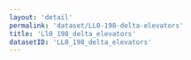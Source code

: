 ```yaml
---
layout: 'detail'
permalink: 'dataset/LL0-198-delta-elevators'
title: 'Ll0_198_delta_elevators'
datasetID: 'LL0_198_delta_elevators'
---
```

